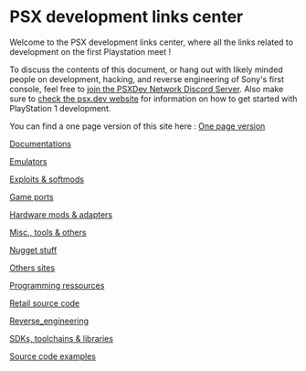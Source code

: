# PSX development links center

Welcome to the PSX development links center, where all the links related to development on the first Playstation meet !

To discuss the contents of this document, or hang out with likely minded people on development, hacking, and reverse engineering of Sony's first console, feel free to [join the PSXDev Network Discord Server](https://discord.gg/QByKPpH). Also make sure to [check the psx.dev website](https://psx.dev) for information on how to get started with PlayStation 1 development.

You can find a one page version of this site here : [One page version](one.md)

[Documentations](documentation.md)

[Emulators](emulators.md)

[Exploits & softmods](exploits_softmods.md)

[Game ports](game_ports.md)

[Hardware mods & adapters](hardware_mod_adapters.md)

[Misc., tools & others](misc_tools_other.md)

[Nugget stuff](nugget.md)

[Others sites](other.md)

[Programming ressources](programming_ressources.md)

[Retail source code](retail_source_code.md)

[Reverse_engineering](reverse_engineering.md)

[SDKs, toolchains & libraries](sdk_toolchains_libraries.md)

[Source code examples](source_code_examples.md)

